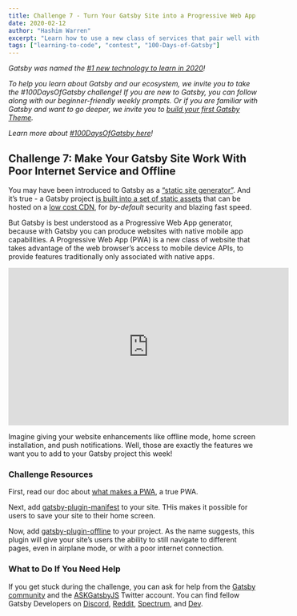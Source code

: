```yaml
---
title: Challenge 7 - Turn Your Gatsby Site into a Progressive Web App
date: 2020-02-12
author: "Hashim Warren"
excerpt: "Learn how to use a new class of services that pair well with your Gatsby site"
tags: ["learning-to-code", "contest", "100-Days-of-Gatsby"]
---
```


_Gatsby was named the [#1 new technology to learn in 2020](https://www.cnbc.com/2019/12/02/10-hottest-tech-skills-that-could-pay-off-most-in-2020-says-new-report.html)!_

_To help you learn about Gatsby and our ecosystem, we invite you to take the #100DaysOfGatsby challenge! If you are new to Gatsby, you can follow along with our beginner-friendly weekly prompts. Or if you are familiar with Gatsby and want to go deeper, we invite you to [build your first Gatsby Theme](/docs/themes/building-themes/)._

_Learn more about [#100DaysOfGatsby here](/blog/100days)!_

## Challenge 7: Make Your Gatsby Site Work With Poor Internet Service and Offline

You may have been introduced to Gatsby as a [“static site generator”](/docs/glossary/static-site-generator/). And it’s true - a Gatsby project [is built into a set of static assets](/docs/overview-of-the-gatsby-build-process/) that can be hosted on a [low cost CDN](/docs/winning-over-engineering-leaders/#lower-costs), for _by-default_ security and blazing fast speed.

But Gatsby is best understood as a Progressive Web App generator, because with Gatsby you can produce websites with native mobile app capabilities. A Progressive Web App (PWA) is a new class of website that takes advantage of the web browser’s access to mobile device APIs, to provide features traditionally only associated with native apps.

<iframe width="560" height="315" src="https://www.youtube.com/embed/z2JgN6Ae-Bo" frameborder="0" allow="accelerometer; autoplay; encrypted-media; gyroscope; picture-in-picture" allowfullscreen></iframe>

Imagine giving your website enhancements like offline mode, home screen installation, and push notifications. Well, those are exactly the features we want you to add to your Gatsby project this week!

### Challenge Resources

First, read our doc about [what makes a PWA](/docs/progressive-web-app/), a true PWA.

Next, add [gatsby-plugin-manifest](/packages/gatsby-plugin-manifest) to your site. THis makes it possible for users to save your site to their home screen.

Now, add [gatsby-plugin-offline](/packages/gatsby-plugin-offline) to your project. As the name suggests, this plugin will give your site’s users the ability to still navigate to different pages, even in airplane mode, or with a poor internet connection.

### What to Do If You Need Help

If you get stuck during the challenge, you can ask for help from the [Gatsby community](/contributing/community/) and the [ASKGatsbyJS](https://twitter.com/AskGatsbyJS) Twitter account. You can find fellow Gatsby Developers on [Discord](https://discordapp.com/invite/gatsby), [Reddit](https://www.reddit.com/r/gatsbyjs/), [Spectrum](https://spectrum.chat/gatsby-js), and [Dev](https://dev.to/t/gatsby).
